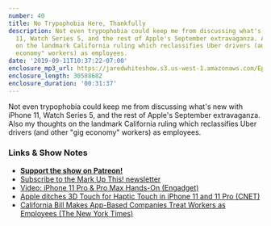 ```yaml
---
number: 40
title: No Trypophobia Here, Thankfully
description: Not even trypophobia could keep me from discussing what's new with iPhone
  11, Watch Series 5, and the rest of Apple's September extravaganza. Also my thoughts
  on the landmark California ruling which reclassifies Uber drivers (and other "gig
  economy" workers) as employees.
date: '2019-09-11T10:37:22-07:00'
enclosure_mp3_url: https://jaredwhiteshow.s3.us-west-1.amazonaws.com/Episode%2040%20-%20No%20Trypophobia%20Here%2C%20Thankfully.mp3
enclosure_length: 30588682
enclosure_duration: '00:31:37'
---
```


Not even trypophobia could keep me from discussing what's new with iPhone 11, Watch Series 5, and the rest of Apple's September extravaganza. Also my thoughts on the landmark California ruling which reclassifies Uber drivers (and other "gig economy" workers) as employees.

### Links & Show Notes

* <a href="https://www.patreon.com/essentiallifejared" rel="payment"><strong>Support the show on Patreon!</strong></a>
* [Subscribe to the Mark Up This! newsletter](https://jaredwhite.com/newsletters/)
* [Video: iPhone 11 Pro & Pro Max Hands-On (Engadget)](https://www.engadget.com/video/5d78170b7a51ca5c7c7189e3/)
* [Apple ditches 3D Touch for Haptic Touch in iPhone 11 and 11 Pro (CNET)](https://www.cnet.com/news/apple-ditches-3d-touch-for-haptic-touch-in-iphone-11-and-11-pro/)
* [California Bill Makes App-Based Companies Treat Workers as Employees (The New York Times)](https://www.nytimes.com/2019/09/11/technology/california-gig-economy-bill.html)